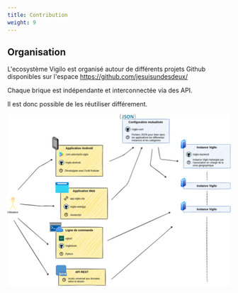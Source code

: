 ```yaml
---
title: Contribution
weight: 9
---
```



## Organisation

L'ecosystème Vigilo est organisé autour de différents projets Github disponibles sur l'espace https://github.com/jesuisundesdeux/

Chaque brique est indépendante et interconnectée via des API.

Il est donc possible de les réutiliser différement.

![Preview](vigilo_map.png)

